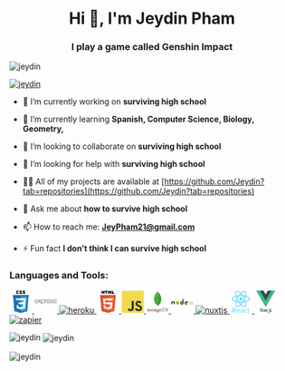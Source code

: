<h1 align="center">Hi 👋, I'm Jeydin Pham</h1>
<h3 align="center">I play a game called Genshin Impact</h3>

<p align="left"> <img src="https://komarev.com/ghpvc/?username=jeydin&label=Profile%20views&color=0e75b6&style=flat" alt="jeydin" /> </p>

<p align="left"> <a href="https://github.com/ryo-ma/github-profile-trophy"><img src="https://github-profile-trophy.vercel.app/?username=jeydin" alt="jeydin" /></a> </p>

- 🔭 I’m currently working on **surviving high school**

- 🌱 I’m currently learning **Spanish, Computer Science, Biology, Geometry,**

- 👯 I’m looking to collaborate on **surviving high school**

- 🤝 I’m looking for help with **surviving high school**

- 👨‍💻 All of my projects are available at [https://github.com/Jeydin?tab=repositories](https://github.com/Jeydin?tab=repositories)

- 💬 Ask me about **how to survive high school**

- 📫 How to reach me: **JeyPham21@gmail.com**

- ⚡ Fun fact **I don't think I can survive high school**


<h3 align="left">Languages and Tools:</h3>
<p align="left"> <a href="https://www.w3schools.com/css/" target="_blank"> <img src="https://raw.githubusercontent.com/devicons/devicon/master/icons/css3/css3-original-wordmark.svg" alt="css3" width="40" height="40"/> </a> <a href="https://expressjs.com" target="_blank"> <img src="https://raw.githubusercontent.com/devicons/devicon/master/icons/express/express-original-wordmark.svg" alt="express" width="40" height="40"/> </a> <a href="https://heroku.com" target="_blank"> <img src="https://www.vectorlogo.zone/logos/heroku/heroku-icon.svg" alt="heroku" width="40" height="40"/> </a> <a href="https://www.w3.org/html/" target="_blank"> <img src="https://raw.githubusercontent.com/devicons/devicon/master/icons/html5/html5-original-wordmark.svg" alt="html5" width="40" height="40"/> </a> <a href="https://developer.mozilla.org/en-US/docs/Web/JavaScript" target="_blank"> <img src="https://raw.githubusercontent.com/devicons/devicon/master/icons/javascript/javascript-original.svg" alt="javascript" width="40" height="40"/> </a> <a href="https://www.mongodb.com/" target="_blank"> <img src="https://raw.githubusercontent.com/devicons/devicon/master/icons/mongodb/mongodb-original-wordmark.svg" alt="mongodb" width="40" height="40"/> </a> <a href="https://nodejs.org" target="_blank"> <img src="https://raw.githubusercontent.com/devicons/devicon/master/icons/nodejs/nodejs-original-wordmark.svg" alt="nodejs" width="40" height="40"/> </a> <a href="https://nuxtjs.org/" target="_blank"> <img src="https://www.vectorlogo.zone/logos/nuxtjs/nuxtjs-icon.svg" alt="nuxtjs" width="40" height="40"/> </a> <a href="https://reactjs.org/" target="_blank"> <img src="https://raw.githubusercontent.com/devicons/devicon/master/icons/react/react-original-wordmark.svg" alt="react" width="40" height="40"/> </a> <a href="https://vuejs.org/" target="_blank"> <img src="https://raw.githubusercontent.com/devicons/devicon/master/icons/vuejs/vuejs-original-wordmark.svg" alt="vuejs" width="40" height="40"/> </a> <a href="https://zapier.com" target="_blank"> <img src="https://www.vectorlogo.zone/logos/zapier/zapier-icon.svg" alt="zapier" width="40" height="40"/> </a> </p>

<p><img align="left" src="https://github-readme-stats.vercel.app/api/top-langs?username=jeydin&show_icons=true&theme=tokyonight&locale=en&layout=compact" alt="jeydin" /></p>

<p>&nbsp;<img align="center" src="https://github-readme-stats.vercel.app/api?username=jeydin&show_icons=true&theme=tokyonight&locale=en" alt="jeydin" /></p>

<p><img align="center" src="https://github-readme-streak-stats.herokuapp.com/?user=jeydin&theme=dark" alt="jeydin" /></p>
